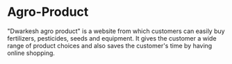 # Agro-Product
"Dwarkesh agro product" is a website from which customers can easily buy fertilizers, pesticides, seeds and equipment. It gives the customer a wide range of product choices and also saves the customer's time by having online shopping.
